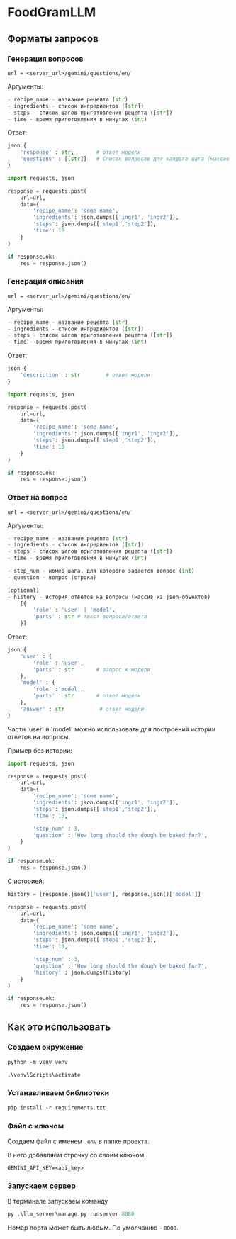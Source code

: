 # FoodGramLLM

## Форматы запросов

### Генерация вопросов

```
url = <server_url>/gemini/questions/en/
```

Аргументы:

```py
- recipe_name - название рецепта (str)
- ingredients - список ингредиентов ([str])
- steps - список шагов приготовления рецепта ([str])
- time - время приготовления в минутах (int)
```

Ответ:

```py
json {
    'response' : str,       # ответ модели
    'questions' : [[str]]   # Список вопросов для каждого шага (массив для каждого шага)
}
```

```py
import requests, json

response = requests.post(
    url=url, 
    data={
        'recipe_name': 'some name',
        'ingredients': json.dumps(['ingr1', 'ingr2']),
        'steps': json.dumps(['step1','step2']),
        'time': 10
    }
)

if response.ok:
    res = response.json()
```

### Генерация описания

```
url = <server_url>/gemini/questions/en/
```

Аргументы:

```py
- recipe_name - название рецепта (str)
- ingredients - список ингредиентов ([str])
- steps - список шагов приготовления рецепта ([str])
- time - время приготовления в минутах (int)
```

Ответ:

```py
json {
    'description' : str        # ответ модели
}
```

```py
import requests, json

response = requests.post(
    url=url, 
    data={
        'recipe_name': 'some name',
        'ingredients': json.dumps(['ingr1', 'ingr2']),
        'steps': json.dumps(['step1','step2']),
        'time': 10
    }
)

if response.ok:
    res = response.json()
```

### Ответ на вопрос

```
url = <server_url>/gemini/questions/en/
```

Аргументы:

```py
- recipe_name - название рецепта (str)
- ingredients - список ингредиентов ([str])
- steps - список шагов приготовления рецепта ([str])
- time - время приготовления в минутах (int)

- step_num - номер шага, для которого задается вопрос (int)
- question - вопрос (строка)

[optional]
- history - история ответов на вопросы (массив из json-объектов) 
    [{
        'role' : 'user' | 'model', 
        'parts' : str # текст вопроса/ответа
    }]
```

Ответ:

```py
json {
    'user' : {
        'role' : 'user',
        'parts' : str       # запрос к модели
    },
    'model' : {
        'role' :'model',
        'parts' : str       # ответ модели
    },
    'answer' : str           # ответ модели
}
```

Части 'user' и 'model' можно использовать для построения истории ответов на вопросы.

Пример без истории:

```py
import requests, json

response = requests.post(
    url=url, 
    data={
        'recipe_name': 'some name',
        'ingredients': json.dumps(['ingr1', 'ingr2']),
        'steps': json.dumps(['step1','step2']),
        'time': 10,

        'step_num' : 3,
        'question' : 'How long should the dough be baked for?',
    }
)

if response.ok:
    res = response.json()
```

С историей:

```py
history = [response.json()['user'], response.json()['model']]

response = requests.post(
    url=url, 
    data={
        'recipe_name': 'some name',
        'ingredients': json.dumps(['ingr1', 'ingr2']),
        'steps': json.dumps(['step1','step2']),
        'time': 10,

        'step_num' : 3,
        'question' : 'How long should the dough be baked for?',
        'history' : json.dumps(history)
    }
)

if response.ok:
    res = response.json()
```

## Как это использовать

### Создаем окружение

```ps
python -m venv venv

.\venv\Scripts\activate
```

### Устанавливаем библиотеки 

```ps
pip install -r requirements.txt
```

### Файл с ключом
Создаем файл с именем `.env` в папке проекта.

В него добавляем строчку со своим ключом. 

```file
GEMINI_API_KEY=<api_key>
```

### Запускаем сервер

В терминале запускаем команду

```ps
py .\llm_server\manage.py runserver 8080
```
Номер порта может быть любым. По умолчанию - `8000`.
